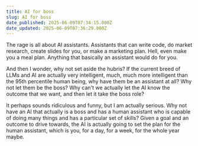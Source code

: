 ```yaml
---
title: AI for boss 
slug: AI for boss 
date_published: 2025-06-09T07:34:15.000Z
date_updated: 2025-06-09T07:36:29.000Z
---
```


The rage is all about AI assistants. Assistants that can write code, do market research, create slides for you, or make a marketing plan. Hell, even make you a meal plan. Anything that basically an assistant would do for you.

And then I wonder, why not set aside the hubris? If the current breed of LLMs and AI are actually very intelligent, much, much more intelligent than the 95th percentile human being, why have them be an assistant at all? Why not let them be the boss? Why can't we actually let the AI know the outcome that we want, and then let it take the boss role?

It perhaps sounds ridiculous and funny, but I am actually serious. Why not have an AI that actually is a boss and has a human assistant who is capable of doing many things and has a particular set of skills? Given a goal and an outcome to drive towards, the AI is actually going to set the plan for the human assistant, which is you, for a day, for a week, for the whole year maybe.